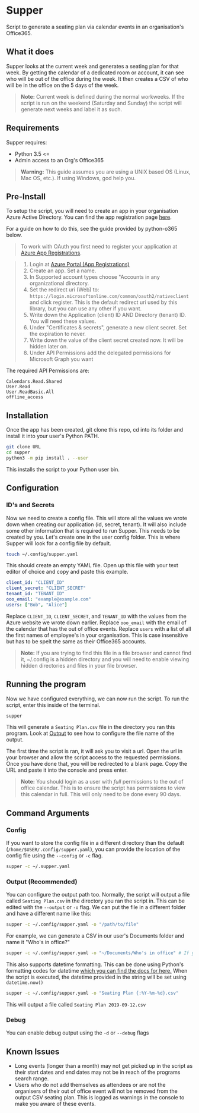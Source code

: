 
# Supper

Script to generate a seating plan via calendar events in an organisation's Office365.

## What it does

Supper looks at the current week and generates a seating plan for that week. By getting the calendar of a dedicated room or account, it can see who will be out of the office during the week. It then creates a CSV of who will be in the office on the 5 days of the week.

> **Note:** Current week is defined during the normal workweeks. If the script is run on the weekend (Saturday and Sunday) the script will generate next weeks and label it as such.

## Requirements

Supper requires:

- Python 3.5 <=
- Admin access to an Org's Office365

> **Warning:** This guide assumes you are using a UNIX based OS (Linux, Mac OS, etc.). If using Windows, god help you.

## Pre-Install

To setup the script, you will need to create an app in your organisation Azure Active Directory. You can find the app registration page [here](hhttps://portal.azure.com/#blade/Microsoft_AAD_IAM/ActiveDirectoryMenuBlade/RegisteredApps).

For a guide on how to do this, see the guide provided by python-o365 below.

> To work with OAuth you first need to register your application at [Azure App Registrations](https://portal.azure.com/#blade/Microsoft_AAD_RegisteredApps/ApplicationsListBlade).

> 1. Login at [Azure Portal (App Registrations)](https://portal.azure.com/#blade/Microsoft_AAD_RegisteredApps/ApplicationsListBlade)
> 1. Create an app. Set a name.
> 1. In Supported account types choose "Accounts in any organizational directory.
> 1. Set the redirect uri (Web) to: `https://login.microsoftonline.com/common/oauth2/nativeclient` and click register. This is the default redirect uri used by this library, but you can use any other if you want.
> 1. Write down the Application (client) ID AND Directory (tenant) ID. You will need these values.
> 1. Under "Certificates & secrets", generate a new client secret. Set the expiration to never.
> 1. Write down the value of the client secret created now. It will be hidden later on.
> 1. Under API Permissions add the delegated permissions for Microsoft Graph you want

The required API Permissions are:

```
Calendars.Read.Shared
User.Read
User.ReadBasic.All
offline_access
```

## Installation



Once the app has been created, git clone this repo, cd into its folder and install it into your user's Python PATH.

```sh
git clone URL
cd supper
python3 -m pip install . --user
```

This installs the script to your Python user bin.

## Configuration

### ID's and Secrets

Now we need to create a config file. This will store all the values we wrote down when creating our application (id, secret, tenant). It will also include some other information that is required to run Supper. This needs to be created by you. Let's create one in the user config folder. This is where Supper will look for a config file by default.

```sh
touch ~/.config/supper.yaml
```

This should create an empty YAML file. Open up this file with your text editor of choice and copy and paste this example.

```yaml
client_id: "CLIENT_ID"
client_secret: "CLIENT_SECRET"
tenant_id: "TENANT_ID"
ooo_email: "example@example.com"
users: ["Bob", "Alice"]
```

Replace `CLIENT_ID`, `CLIENT_SECRET`, and `TENANT_ID` with the values from the Azure website we wrote down earlier. Replace `ooo_email` with the email of the calendar that has the out of office events. Replace `users` with a list of all the first names of employee's in your organisation. This is case insensitive but has to be spelt the same as their Office365 accounts.

> **Note:** If you are trying to find this file in a file browser and cannot find it, ~/.config is a hidden directory and you will need to enable viewing hidden directories and files in your file browser.

## Running the program

Now we have configured everything, we can now run the script. To run the script, enter this inside of the terminal.

```sh
supper
```

This will generate a `Seating Plan.csv` file in the directory you ran this program. Look at [Output](#output-recommended) to see how to configure the file name of the output.

The first time the script is ran, it will ask you to visit a url. Open the url in your browser and allow the script access to the requested permissions. Once you have done that, you will be redirected to a blank page. Copy the URL and paste it into the console and press enter.

> **Note:** You should login as a user with *full* permissions to the out of office calendar. This is to ensure the script has permissions to view this calendar in full. This will only need to be done every 90 days.

## Command Arguments

### Config

If you want to store the config file in a different directory than the default (`/home/$USER/.config/supper.yaml`), you can provide the location of the config file using the `--config` or `-c` flag.

```sh
supper -c ~/.supper.yaml
```

### Output (Recommended)

You can configure the output path too. Normally, the script will output a file called `Seating Plan.csv` in the directory you ran the script in. This can be edited with the `--output` or `-o` flag. We can put the file in a different folder and have a different name like this:

```sh
supper -c ~/.config/supper.yaml -o "/path/to/file"
```

For example, we can generate a CSV in our user's Documents folder and name it "Who's in office?"

```sh
supper -c ~/.config/supper.yaml -o "~/Documents/Who's in office" # If you don't provide a .csv file extension, it will be added for you.
```

This also supports datetime formatting. This can be done using Python's formatting codes for datetime [which you can find the docs for here.](https://docs.python.org/3.7/library/datetime.html#strftime-and-strptime-behavior) When the script is executed, the datetime provided in the string will be set using `datetime.now()`

```sh
supper -c ~/.config/supper.yaml -o "Seating Plan {:%Y-%m-%d}.csv"
```

This will output a file called `Seating Plan 2019-09-12.csv`

### Debug

You can enable debug output using the `-d` or `--debug` flags

## Known Issues

- Long events (longer than a month) may not get picked up in the script as their start dates and end dates may not be in reach of the programs search range.
- Users who do not add themselves as attendees or are not the organisers of their out of office event will not be removed from the output CSV seating plan. This is logged as warnings in the console to make you aware of these events.
